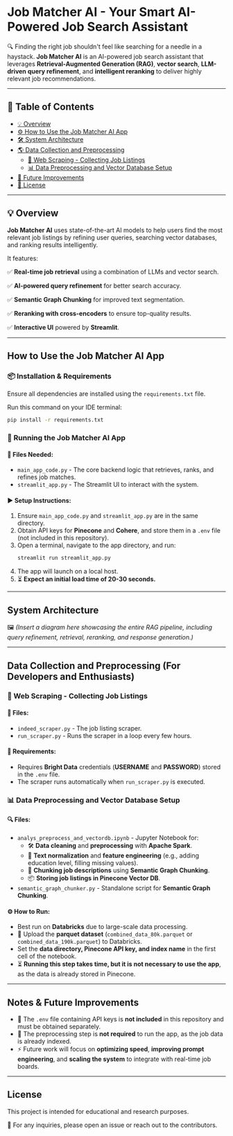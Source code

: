 # Job Matcher AI - Your Smart AI-Powered Job Search Assistant

🔍 Finding the right job shouldn't feel like searching for a needle in a haystack. **Job Matcher AI** is an AI-powered job search assistant that leverages **Retrieval-Augmented Generation (RAG)**, **vector search**, **LLM-driven query refinement**, and **intelligent reranking** to deliver highly relevant job recommendations.

---


## 📖 Table of Contents

- [💡 Overview](#overview)
- [⚙️ How to Use the Job Matcher AI App](#how-to-use-the-job-matcher-ai-app)
- [🛠️ System Architecture](#system-architecture)
- [🌎 Data Collection and Preprocessing](#data-collection-and-preprocessing)
  - [📡 Web Scraping - Collecting Job Listings](#web-scraping---collecting-job-listings)
  - [📊 Data Preprocessing and Vector Database Setup](#data-preprocessing-and-vector-database-setup)
- [🔮 Future Improvements](#notes--future-improvements)
- [📜 License](#license)

---

## 💡 Overview

**Job Matcher AI** uses state-of-the-art AI models to help users find the most relevant job listings by refining user queries, searching vector databases, and ranking results intelligently. 

It features:

✅ **Real-time job retrieval** using a combination of LLMs and vector search.

✅ **AI-powered query refinement** for better search accuracy.

✅ **Semantic Graph Chunking** for improved text segmentation.

✅ **Reranking with cross-encoders** to ensure top-quality results.

✅ **Interactive UI** powered by **Streamlit**.

---

## How to Use the Job Matcher AI App

### 📦 Installation & Requirements
Ensure all dependencies are installed using the `requirements.txt` file.

Run this command on your IDE terminal:
```bash
pip install -r requirements.txt
```

### 🎯 Running the Job Matcher AI App
#### **📂 Files Needed:**
- `main_app_code.py` - The core backend logic that retrieves, ranks, and refines job matches.
- `streamlit_app.py` - The Streamlit UI to interact with the system.

#### **▶️ Setup Instructions:**
1. Ensure `main_app_code.py` and `streamlit_app.py` are in the same directory.
2. Obtain API keys for **Pinecone** and **Cohere**, and store them in a `.env` file (not included in this repository).
3. Open a terminal, navigate to the app directory, and run:
   ```bash
   streamlit run streamlit_app.py
   ```
4. The app will launch on a local host.
5. ⏳ **Expect an initial load time of 20-30 seconds.**

---

## System Architecture

🖼️ *(Insert a diagram here showcasing the entire RAG pipeline, including query refinement, retrieval, reranking, and response generation.)*

---

## Data Collection and Preprocessing (For Developers and Enthusiasts)

### 📡 Web Scraping - Collecting Job Listings
#### **📝 Files:**
- `indeed_scraper.py` - The job listing scraper.
- `run_scraper.py` - Runs the scraper in a loop every few hours.

#### **🔑 Requirements:**
- Requires **Bright Data** credentials (**USERNAME** and **PASSWORD**) stored in the `.env` file.
- The scraper runs automatically when `run_scraper.py` is executed.

### 📊 Data Preprocessing and Vector Database Setup
#### **🔍 Files:**
- `analys_preprocess_and_vectordb.ipynb` - Jupyter Notebook for:
  - 🛠️ **Data cleaning** and **preprocessing** with **Apache Spark**.
  - 🔡 **Text normalization** and **feature engineering** (e.g., adding education level, filling missing values).
  - 🧩 **Chunking job descriptions** using **Semantic Graph Chunking**.
  - 📦 **Storing job listings in Pinecone Vector DB**.
- `semantic_graph_chunker.py` - Standalone script for **Semantic Graph Chunking**.

#### **⚙️ How to Run:**
- Best run on **Databricks** due to large-scale data processing.
- 📂 Upload the **parquet dataset** (`combined_data_80k.parquet` or `combined_data_190k.parquet`) to Databricks.
- Set the **data directory, Pinecone API key, and index name** in the first cell of the notebook.
- ⏳ **Running this step takes time, but it is not necessary to use the app**, as the data is already stored in Pinecone.

---

## Notes & Future Improvements
- 🔑 The `.env` file containing API keys is **not included** in this repository and must be obtained separately.
- 📌 The preprocessing step is **not required** to run the app, as the job data is already indexed.
- ⚡ Future work will focus on **optimizing speed**, **improving prompt engineering**, and **scaling the system** to integrate with real-time job boards.

---

## License
This project is intended for educational and research purposes.

💬 For any inquiries, please open an issue or reach out to the contributors.

